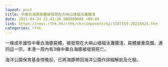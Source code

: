 ```yaml
---
layout: post
title: 中華白海豚屍體被發現在大嶼山塘福泳灘擱淺
date: 2021-04-24 22:41:26.000000000 +08:00
link: https://news.rthk.hk/rthk/ch/component/k2/1587559-20210424.htm
categories: rthk
---
```


一條成年雄性中華白海豚屍體，被發現在大嶼山塘福泳灘擱淺，屍體嚴重腐爛。連同這一宗，本港一周內有3條中華白海豚被發現死亡。

海洋公園保育基金傍晚前，已將海豚帶回海洋公園作詳細解剖及化驗。
